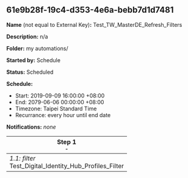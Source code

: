 ## 61e9b28f-19c4-d353-4e6a-bebb7d1d7481

**Name** (not equal to External Key)**:** Test_TW_MasterDE_Refresh_Filters

**Description:** n/a

**Folder:** my automations/

**Started by:** Schedule

**Status:** Scheduled

**Schedule:**

* Start: 2019-09-09 16:00:00 +08:00
* End: 2079-06-06 00:00:00 +08:00
* Timezone: Taipei Standard Time
* Recurrance: every hour until end date

**Notifications:** _none_


| Step 1<br>_<small>-</small>_ |
| --- |
| _1.1: filter_<br>Test_Digital_Identity_Hub_Profiles_Filter |
